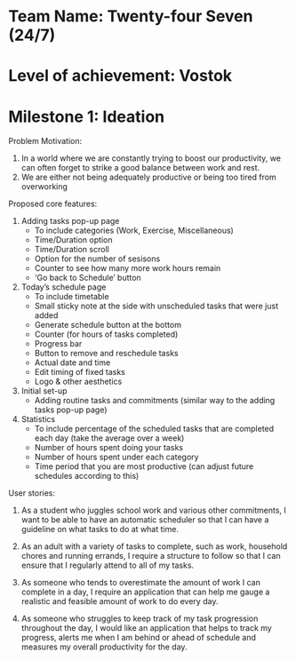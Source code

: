 # Team Name: Twenty-four Seven (24/7)

# Level of achievement: Vostok

# Milestone 1: Ideation

Problem Motivation: 
1. In a world where we are constantly trying to boost our productivity, we can often forget to strike a good balance between work and rest.
2. We are either not being adequately productive or being too tired from overworking

Proposed core features:
1. Adding tasks pop-up page 
	- To include categories (Work, Exercise, Miscellaneous)
	- Time/Duration option
	- Time/Duration scroll
	- Option for the number of sesisons 
	- Counter to see how many more work hours remain
	- ‘Go back to Schedule’ button
2. Today’s schedule page 
	- To include timetable
	- Small sticky note at the side with unscheduled tasks that were just added 
	- Generate schedule button at the bottom
	- Counter (for hours of tasks completed)
	- Progress bar
	- Button to remove and reschedule tasks
	- Actual date and time
	- Edit timing of fixed tasks
	- Logo & other aesthetics
3. Initial set-up 
	- Adding routine tasks and commitments (similar way to the adding tasks pop-up page)
4. Statistics 
	- To include percentage of the scheduled tasks that are completed each day (take the average over a week)
	- Number of hours spent doing your tasks
	- Number of hours spent under each category
	- Time period that you are most productive (can adjust future schedules according to this)

User stories: 
1. As a student who juggles school work and various other commitments, I want to be able to have an automatic scheduler so that I can have a guideline on what tasks to do at what time.

2. As an adult with a variety of tasks to complete, such as work, household chores and running errands, I require a structure to follow so that I can ensure that I regularly attend to all of my tasks.

3. As someone who tends to overestimate the amount of work I can complete in a day, I require an application that can help me gauge a realistic and feasible amount of work to do every day. 

4. As someone who struggles to keep track of my task progression throughout the day, I would like an application that helps to track my progress, alerts me when I am behind or ahead of schedule and measures my overall productivity for the day.

